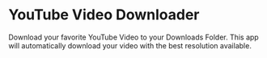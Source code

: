 # YouTube Video Downloader

Download your favorite YouTube Video to your Downloads Folder. This app will automatically download your video with the best resolution available.
